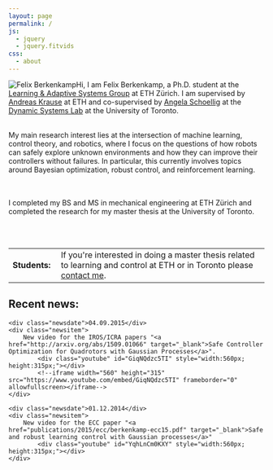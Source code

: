 ```yaml
---
layout: page
permalink: /
js:
  - jquery
  - jquery.fitvids
css:
  - about
---
```

<div class="about">

<div style="float:left;">
    <img class="portrait" src="{{ site.baseurl }}/assets/img/portrait.jpg" alt="Felix Berkenkamp">
</div>
    
<div>
Hi, I am Felix Berkenkamp, a Ph.D. student at the <a href="http://las.ethz.ch" target="_blank">Learning &amp; Adaptive Systems Group</a> at ETH Zürich. 
I am supervised by <a href="http://las.ethz.ch/krausea.html" target="_blank">Andreas Krause</a> at ETH and co-supervised by <a href="http://www.dynsyslab.org/prof-angela-schoellig/" target="_blank">Angela Schoellig</a> at the <a href="http://www.dynsyslab.org" target="_blank">Dynamic Systems Lab</a> at the University of Toronto.
<br><br>

My main research interest lies at the intersection of machine learning, control theory, and robotics, where I focus on the questions of how robots can safely explore unknown environments and how they can improve their controllers without failures.
        In particular, this currently involves topics around Bayesian optimization, robust control, and reinforcement learning.

<br><br>
I completed my BS and MS in mechanical engineering at ETH Zürich and completed the research for my master thesis at the University of Toronto.

<br><br>
<table>
<tr>
    <td> <b>Students:&nbsp;</b> </td>
    <td>If you're interested in doing a master thesis related to learning and control at ETH or in Toronto please <a href="{{ site.baseurl }}/contact">contact me</a>.</td>
</tr>
</table> 
</div>
    
</div>
    
    
<div class="news">
    <h2>Recent news:</h2>
    
    <div class="newsdate">04.09.2015</div>
    <div class="newsitem">
        New video for the IROS/ICRA papers "<a href="http://arxiv.org/abs/1509.01066" target="_blank">Safe Controller Optimization for Quadrotors with Gaussian Processes</a>".
            <div class="youtube" id="GiqNQdzc5TI" style="width:560px; height:315px;"></div>
            <!--iframe width="560" height="315" src="https://www.youtube.com/embed/GiqNQdzc5TI" frameborder="0" allowfullscreen></iframe-->
    </div>
    
    <div class="newsdate">01.12.2014</div>
    <div class="newsitem">
        New video for the ECC paper "<a href="publications/2015/ecc/berkenkamp-ecc15.pdf" target="_blank">Safe and robust learning control with Gaussian processes</a>"
            <div class="youtube" id="YqhLnCm0KXY" style="width:560px; height:315px;"></div>
    </div>
</div>
    
<script src="https://labnol.googlecode.com/files/youtube.js"></script>

